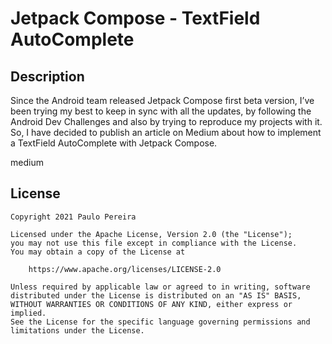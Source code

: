 # Jetpack Compose - TextField AutoComplete

## Description
Since the Android team released Jetpack Compose first beta version, I’ve been trying my best to keep in sync with all the updates, by following the Android Dev Challenges and also by trying to reproduce my projects with it.
So, I have decided to publish an article on Medium about how to implement a TextField AutoComplete with Jetpack Compose.

medium

## License
```
Copyright 2021 Paulo Pereira

Licensed under the Apache License, Version 2.0 (the "License");
you may not use this file except in compliance with the License.
You may obtain a copy of the License at

    https://www.apache.org/licenses/LICENSE-2.0

Unless required by applicable law or agreed to in writing, software
distributed under the License is distributed on an "AS IS" BASIS,
WITHOUT WARRANTIES OR CONDITIONS OF ANY KIND, either express or implied.
See the License for the specific language governing permissions and
limitations under the License.
```
